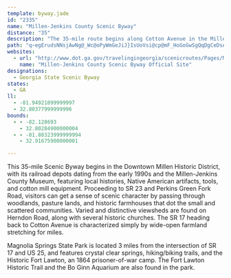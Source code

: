 ```yaml
---
template: byway.jade
id: "2335"
name: "Millen-Jenkins County Scenic Byway"
distance: "35"
description: "The 35-mile route begins along Cotton Avenue in the Millen historic district, traverses state and county roads in Jenkins County, and ends at SR 17 in Millen."
path: "q~egErudsNNsjAwNg@_Wc@oPyWmGeJiJ}IsUoVsi@cp@mF_HoGoGwSgQqDgCeDsAsCs@_~@gMiXkD{z@{I}E{@cFcBiDwAqjAaq@kPsNa[iYgEcDqLoKoB}AgS{LoDgB{CkAo@GcAJmThG}VrG_LzBwCXcCE}@C_Fw@iBKmBDwYlEoAlL_PvoAcCpNcEjRyA~HObD@fCRrC~@xFhQzrAxChSl@dFVfHqAth@c@hL?zT_@tHiB`Rt@nMxAzPBrBCxFUlCcAzFeArEcAfHY`E_A~\\OxDClGl@hQbG`v@NbFOpD[fCeJrj@cAbH[xE?rBVjDlYpxA|I~d@|J`g@^pArAlCz@~@lA`ArOrJnRjGtNvDzJxB|CbAbCfB~@lA|DxIdBrCrAnAdMvInBzAgJnPoAxCkFnPo@lDo@`JUzAyAxEqC`FmI`N_CdD_L`O{a@fh@aFvGmFvIsTx_@{Rf\\o^zn@wEjHiDtE~d@p^fF~CblAje@`{@~^l_@hQx@r@vBtCx@rBd@dCl@bLhEdeAXxCx@rCx@xA~AbBbCfAxBXlDKzXaCxIs@jB_@tNkAhHw@fTgBbGDpG`AjM|BpGjBtKtFv[`OxAfArCdAdKrC|LfCrA?jBK|ImBnQgCdMq@`C?pAD|Cj@x@R~Ar@bG~CdMnJxExCzCpApJlCt@cXfGenCnKwuHh@sHj@uFnaAweGnEoWdXibBbEeVnFy]vFw\\dAmJJmBDaF}DsnABot@"
websites: 
  - url: "http://www.dot.ga.gov/travelingingeorgia/scenicroutes/Pages/MillenJenkins.aspx"
    name: "Millen-Jenkins County Scenic Byway Official Site"
designations: 
  - Georgia State Scenic Byway
states: 
  - GA
ll: 
  - -81.94921899999997
  - 32.80377999999996
bounds: 
  - - -82.128693
    - 32.80284900000004
  - - -81.88323999999994
    - 32.91675900000001

---
```


<p>This 35-mile Scenic Byway begins in the Downtown Millen Historic District, with its railroad depots dating from the early 1990s and the Millen-Jenkins County Museum, featuring local histories, Native American artifacts, tools, and cotton mill equipment. Proceeding to SR 23 and Perkins Green Fork Road, visitors can get a sense of scenic character by passing through woodlands, pasture lands, and historic farmhouses that dot the small and scattered communities. Varied and distinctive viewsheds are found on Herndon Road, along with several historic churches. The SR 17 heading back to Cotton Avenue is characterized simply by wide-open farmland stretching for miles.</p>

<p>Magnolia Springs State Park is located 3 miles from the
intersection of SR 17 and US 25, and features crystal clear
springs, hiking/biking trails, and the Historic Fort Lawton, an
1864 prisoner-of-war camp. The Fort Lawton Historic Trail and the Bo Ginn Aquarium are also found in the park.</p>